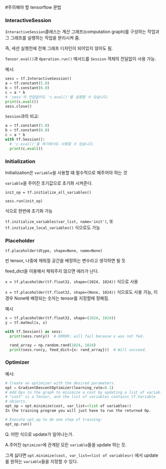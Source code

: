 #주의해야 할 tensorflow 문법

### InteractiveSession

`InteractiveSession`클래스는  계산 그래프(computation graph)를 구성하는 작업과 그 그래프를 실행하는 작업을 분리시켜 줌.

즉, 세션 실행전에 전체 그래프 디자인이 되어있지 않아도 됨.

`Tensor.eval()`과 `Operation.run()` 메서드를 `Session` 객체의 전달없이 사용 가능.

예시:
  
``` python
sess = tf.InteractiveSession()
a = tf.constant(5.0)
b = tf.constant(6.0)
c = a * b
# 'sess'의 전달없이도 'c.eval()'를 실행할 수 있습니다.
print(c.eval())
sess.close()
```

`Session`과의 비교:

``` python
a = tf.constant(5.0)
b = tf.constant(6.0)
c = a * b
with tf.Session():
  # 'c.eval()'을 여기에서도 사용할 수 있습니다.
  print(c.eval())
  ```

### Initialization

Initialization은 `variable`을 사용할 떄 필수적으로 해주어야 하는 것

`variable`을 주어진 초기값으로 초기화 시켜준다.

`init_op = tf.initialize_all_variables()` 

`sess.run(init_op)`

식으로 한번에 초기화 가능

`tf.initialize_variables(var_list, name='init')`, 또 `tf.initialize_local_variables()` 식으로도 가능


### Placeholder

`tf.placeholder(dtype, shape=None, name=None)` 

빈 tensor, 나중에 채워질 공간을 배정하는 변수라고 생각하면 될 듯

feed_dict을 이용해서 채워주지 않으면 에러가 난다.

`x = tf.placeholder(tf.float32, shape=(1024, 1024))` 식으로 사용

`x = tf.placeholder(tf.float32, shape=(None, 1024))` 식으로도 사용 가능, 이경우 None에 배정되는 숫자는 tensor를 지정할때 정해짐.

예시

``` python
x = tf.placeholder(tf.float32, shape=(1024, 1024))
y = tf.matmul(x, x)

with tf.Session() as sess:
  print(sess.run(y))  # ERROR: will fail because x was not fed.

  rand_array = np.random.rand(1024, 1024)
  print(sess.run(y, feed_dict={x: rand_array}))  # Will succeed. 
```
  
### Optimizer

예시:

```python
# Create an optimizer with the desired parameters.
opt = GradientDescentOptimizer(learning_rate=0.1)
# Add Ops to the graph to minimize a cost by updating a list of variables.
# "cost" is a Tensor, and the list of variables contains tf.Variable
# objects.
opt_op = opt.minimize(cost, var_list=<list of variables>)
In the training program you will just have to run the returned Op.

# Execute opt_op to do one step of training:
opt_op.run()
```

Q. 어떤 식으로 update가 일어나는가. 

A.주어진 `Optimizer`에 관계된 모든 `variable`들을 update 하는 듯.

그게 싫다면  `opt.minimize(cost, var_list=<list of variables>)` 에서 update를 원하는 `variable`들을 지정할 수 있다.

